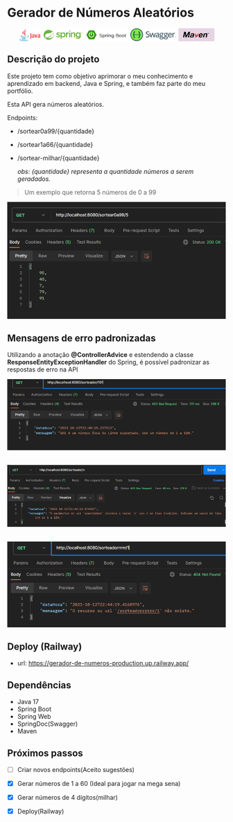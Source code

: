 # Gerador de Números Aleatórios

<p align="center">
  <img align="center" alt="Java" height="30" src="https://github.com/alanfsales/assets/blob/main/Java.png">
  <img align="center" alt="Spring" height="30" src="https://github.com/alanfsales/assets/blob/main/Spring.png">
  <img align="center" alt="SpringBoot" height="30" src="https://github.com/alanfsales/assets/blob/main/SpringBoot.jpeg">
  <img align="center" alt="Swagger" height="30" src="https://github.com/alanfsales/assets/blob/main/Swagger.png">
  <img align="center" alt="Maven" height="30" src="https://github.com/alanfsales/assets/blob/main/maven.png">
</p>

## Descrição do projeto 

Este projeto tem como objetivo aprimorar o meu conhecimento e aprendizado em backend, Java e Spring, e também faz parte do meu portfólio.

Esta API gera números aleatórios. 

Endpoints:
- /sortear0a99/{quantidade}
- /sortear1a66/{quantidade}
- /sortear-milhar/{quantidade}&nbsp;

    *obs: {quantidade} representa a quantidade números a serem geradados.*

>Um exemplo que retorna 5 números de 0 a 99

![exemploPostman](https://github.com/alanfsales/assets/blob/main/sorteador/exemploPostmam.png)

## Mensagens de erro padronizadas

Utilizando a anotação **@ControllerAdvice** e estendendo a classe **ResponseEntityExceptionHandler** do Spring, é possível padronizar as respostas de erro na API

![erro1](https://github.com/alanfsales/assets/blob/main/sorteador/exemploErro1.png)&nbsp;

![erro2](https://github.com/alanfsales/assets/blob/main/sorteador/exemploErro2png.png)&nbsp;

![erro3](https://github.com/alanfsales/assets/blob/main/sorteador/exemploErro3.png)

## Deploy (Railway)

- url: https://gerador-de-numeros-production.up.railway.app/

## Dependências

- Java 17
- Spring Boot
- Spring Web
- SpringDoc(Swagger)
- Maven 

## Próximos passos

- [ ] Criar novos endpoints(Aceito sugestões)
- [x] Gerar números de 1 a 60 (Ideal para jogar na mega sena)
- [x] Gerar números de 4 dígitos(milhar)
- [x] Deploy(Railway)





